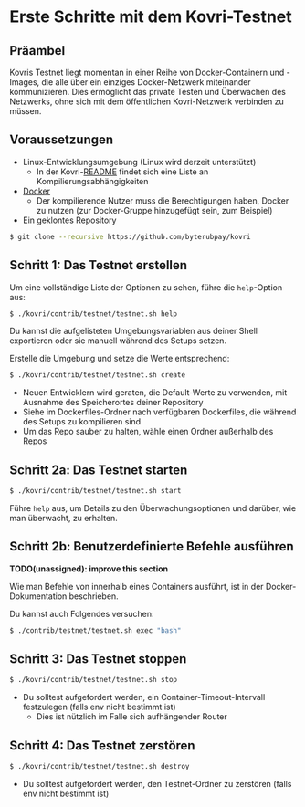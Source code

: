 # Erste Schritte mit dem Kovri-Testnet

## Präambel

Kovris Testnet liegt momentan in einer Reihe von Docker-Containern und -Images, die alle über ein einziges Docker-Netzwerk miteinander kommunizieren. Dies ermöglicht das private Testen und Überwachen des Netzwerks, ohne sich mit dem öffentlichen Kovri-Netzwerk verbinden zu müssen.

## Voraussetzungen

- Linux-Entwicklungsumgebung (Linux wird derzeit unterstützt)
   - In der Kovri-[README](https://github.com/byterubpay/kovri-docs/blob/master/i18n/de/README.md#kompilierung) findet sich eine Liste an Kompilierungsabhängigkeiten
- [Docker](https://www.docker.com/)
   - Der kompilierende Nutzer muss die Berechtigungen haben, Docker zu nutzen (zur Docker-Gruppe hinzugefügt sein, zum Beispiel)
- Ein geklontes Repository
```bash
$ git clone --recursive https://github.com/byterubpay/kovri
```

## Schritt 1: Das Testnet erstellen

Um eine vollständige Liste der Optionen zu sehen, führe die `help`-Option aus:
```bash
$ ./kovri/contrib/testnet/testnet.sh help
```
Du kannst die aufgelisteten Umgebungsvariablen aus deiner Shell exportieren oder sie manuell während des Setups setzen.

Erstelle die Umgebung und setze die Werte entsprechend:
```bash
$ ./kovri/contrib/testnet/testnet.sh create
```
- Neuen Entwicklern wird geraten, die Default-Werte zu verwenden, mit Ausnahme des Speicherortes deiner Repository
- Siehe im Dockerfiles-Ordner nach verfügbaren Dockerfiles, die während des Setups zu kompilieren sind
- Um das Repo sauber zu halten, wähle einen Ordner außerhalb des Repos

## Schritt 2a: Das Testnet starten

```bash
$ ./kovri/contrib/testnet/testnet.sh start
```
Führe `help` aus, um Details zu den Überwachungsoptionen und darüber, wie man überwacht, zu erhalten.

## Schritt 2b: Benutzerdefinierte Befehle ausführen

**TODO(unassigned): improve this section**

Wie man Befehle von innerhalb eines Containers ausführt, ist in der Docker-Dokumentation beschrieben.

Du kannst auch Folgendes versuchen:
```bash
$ ./contrib/testnet/testnet.sh exec "bash"
```

## Schritt 3: Das Testnet stoppen

```bash
$ ./kovri/contrib/testnet/testnet.sh stop
```
- Du solltest aufgefordert werden, ein Container-Timeout-Intervall festzulegen (falls env nicht bestimmt ist)
   - Dies ist nützlich im Falle sich aufhängender Router

## Schritt 4: Das Testnet zerstören

```bash
$ ./kovri/contrib/testnet/testnet.sh destroy
```
- Du solltest aufgefordert werden, den Testnet-Ordner zu zerstören (falls env nicht bestimmt ist)
